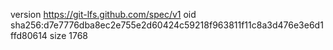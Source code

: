 version https://git-lfs.github.com/spec/v1
oid sha256:d7e7776dba8ec2e755e2d60424c59218f963811f11c8a3d476e3e6d1ffd80614
size 1768
